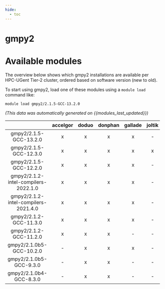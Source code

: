```yaml
---
hide:
  - toc
---
```


gmpy2
=====

# Available modules


The overview below shows which gmpy2 installations are available per HPC-UGent Tier-2 cluster, ordered based on software version (new to old).

To start using gmpy2, load one of these modules using a `module load` command like:

```shell
module load gmpy2/2.1.5-GCC-13.2.0
```

*(This data was automatically generated on {{modules_last_updated}})*  

| |accelgor|doduo|donphan|gallade|joltik|shinx|skitty|
| :---: | :---: | :---: | :---: | :---: | :---: | :---: | :---: |
|gmpy2/2.1.5-GCC-13.2.0|x|x|x|x|-|x|x|
|gmpy2/2.1.5-GCC-12.3.0|x|x|x|x|x|x|x|
|gmpy2/2.1.5-GCC-12.2.0|x|x|x|x|-|-|-|
|gmpy2/2.1.2-intel-compilers-2022.1.0|x|x|x|x|-|-|-|
|gmpy2/2.1.2-intel-compilers-2021.4.0|x|x|x|x|-|-|-|
|gmpy2/2.1.2-GCC-11.3.0|x|x|x|x|-|-|-|
|gmpy2/2.1.2-GCC-11.2.0|x|x|x|-|-|-|-|
|gmpy2/2.1.0b5-GCC-10.2.0|-|x|x|x|-|-|-|
|gmpy2/2.1.0b5-GCC-9.3.0|-|x|x|-|-|-|-|
|gmpy2/2.1.0b4-GCC-8.3.0|-|x|x|-|-|-|-|
